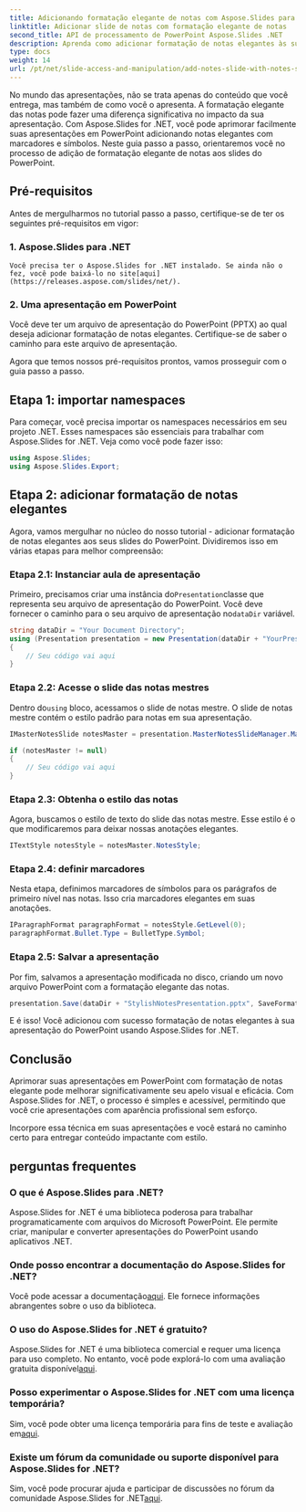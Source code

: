 ```yaml
---
title: Adicionando formatação elegante de notas com Aspose.Slides para .NET
linktitle: Adicionar slide de notas com formatação elegante de notas
second_title: API de processamento de PowerPoint Aspose.Slides .NET
description: Aprenda como adicionar formatação de notas elegantes às suas apresentações do PowerPoint usando Aspose.Slides for .NET. Aprimore seus slides com símbolos e marcadores.
type: docs
weight: 14
url: /pt/net/slide-access-and-manipulation/add-notes-slide-with-notes-style/
---
```


No mundo das apresentações, não se trata apenas do conteúdo que você entrega, mas também de como você o apresenta. A formatação elegante das notas pode fazer uma diferença significativa no impacto da sua apresentação. Com Aspose.Slides for .NET, você pode aprimorar facilmente suas apresentações em PowerPoint adicionando notas elegantes com marcadores e símbolos. Neste guia passo a passo, orientaremos você no processo de adição de formatação elegante de notas aos slides do PowerPoint.

## Pré-requisitos

Antes de mergulharmos no tutorial passo a passo, certifique-se de ter os seguintes pré-requisitos em vigor:

### 1. Aspose.Slides para .NET
    Você precisa ter o Aspose.Slides for .NET instalado. Se ainda não o fez, você pode baixá-lo no site[aqui](https://releases.aspose.com/slides/net/).

### 2. Uma apresentação em PowerPoint
   Você deve ter um arquivo de apresentação do PowerPoint (PPTX) ao qual deseja adicionar formatação de notas elegantes. Certifique-se de saber o caminho para este arquivo de apresentação.

Agora que temos nossos pré-requisitos prontos, vamos prosseguir com o guia passo a passo.

## Etapa 1: importar namespaces

Para começar, você precisa importar os namespaces necessários em seu projeto .NET. Esses namespaces são essenciais para trabalhar com Aspose.Slides for .NET. Veja como você pode fazer isso:

```csharp
using Aspose.Slides;
using Aspose.Slides.Export;
```

## Etapa 2: adicionar formatação de notas elegantes

Agora, vamos mergulhar no núcleo do nosso tutorial - adicionar formatação de notas elegantes aos seus slides do PowerPoint. Dividiremos isso em várias etapas para melhor compreensão:

### Etapa 2.1: Instanciar aula de apresentação

 Primeiro, precisamos criar uma instância do`Presentation`classe que representa seu arquivo de apresentação do PowerPoint. Você deve fornecer o caminho para o seu arquivo de apresentação no`dataDir` variável.

```csharp
string dataDir = "Your Document Directory";
using (Presentation presentation = new Presentation(dataDir + "YourPresentation.pptx"))
{
    // Seu código vai aqui
}
```

### Etapa 2.2: Acesse o slide das notas mestres

 Dentro do`using` bloco, acessamos o slide de notas mestre. O slide de notas mestre contém o estilo padrão para notas em sua apresentação.

```csharp
IMasterNotesSlide notesMaster = presentation.MasterNotesSlideManager.MasterNotesSlide;

if (notesMaster != null)
{
    // Seu código vai aqui
}
```

### Etapa 2.3: Obtenha o estilo das notas

Agora, buscamos o estilo de texto do slide das notas mestre. Esse estilo é o que modificaremos para deixar nossas anotações elegantes.

```csharp
ITextStyle notesStyle = notesMaster.NotesStyle;
```

### Etapa 2.4: definir marcadores

Nesta etapa, definimos marcadores de símbolos para os parágrafos de primeiro nível nas notas. Isso cria marcadores elegantes em suas anotações.

```csharp
IParagraphFormat paragraphFormat = notesStyle.GetLevel(0);
paragraphFormat.Bullet.Type = BulletType.Symbol;
```

### Etapa 2.5: Salvar a apresentação

Por fim, salvamos a apresentação modificada no disco, criando um novo arquivo PowerPoint com a formatação elegante das notas.

```csharp
presentation.Save(dataDir + "StylishNotesPresentation.pptx", SaveFormat.Pptx);
```

E é isso! Você adicionou com sucesso formatação de notas elegantes à sua apresentação do PowerPoint usando Aspose.Slides for .NET.

## Conclusão

Aprimorar suas apresentações em PowerPoint com formatação de notas elegante pode melhorar significativamente seu apelo visual e eficácia. Com Aspose.Slides for .NET, o processo é simples e acessível, permitindo que você crie apresentações com aparência profissional sem esforço.

Incorpore essa técnica em suas apresentações e você estará no caminho certo para entregar conteúdo impactante com estilo.

## perguntas frequentes

### O que é Aspose.Slides para .NET?
Aspose.Slides for .NET é uma biblioteca poderosa para trabalhar programaticamente com arquivos do Microsoft PowerPoint. Ele permite criar, manipular e converter apresentações do PowerPoint usando aplicativos .NET.

### Onde posso encontrar a documentação do Aspose.Slides for .NET?
 Você pode acessar a documentação[aqui](https://reference.aspose.com/slides/net/). Ele fornece informações abrangentes sobre o uso da biblioteca.

### O uso do Aspose.Slides for .NET é gratuito?
 Aspose.Slides for .NET é uma biblioteca comercial e requer uma licença para uso completo. No entanto, você pode explorá-lo com uma avaliação gratuita disponível[aqui](https://releases.aspose.com/).

### Posso experimentar o Aspose.Slides for .NET com uma licença temporária?
Sim, você pode obter uma licença temporária para fins de teste e avaliação em[aqui](https://purchase.aspose.com/temporary-license/).

### Existe um fórum da comunidade ou suporte disponível para Aspose.Slides for .NET?
 Sim, você pode procurar ajuda e participar de discussões no fórum da comunidade Aspose.Slides for .NET[aqui](https://forum.aspose.com/).